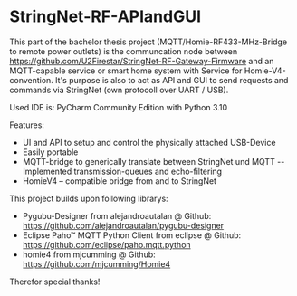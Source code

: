 # StringNet-RF-APIandGUI
This part of the bachelor thesis project (MQTT/Homie-RF433-MHz-Bridge to remote power outlets) is the communcation node between https://github.com/U2Firestar/StringNet-RF-Gateway-Firmware and an MQTT-capable service or smart home system with Service for Homie-V4-convention. 
It's purpose is also to act as API and GUI to send requests and commands via StringNet (own protocoll over UART / USB).

Used IDE is: PyCharm Community Edition with Python 3.10

Features: 
- UI and API to setup and control the physically attached USB-Device
- Easily portable
- MQTT-bridge to generically translate between StringNet und MQTT 
-- Implemented transmission-queues and echo-filtering
-	HomieV4 – compatible bridge from and to StringNet

This project builds upon following librarys:
- Pygubu-Designer from alejandroautalan @ Github: https://github.com/alejandroautalan/pygubu-designer
- Eclipse Paho™ MQTT Python Client from eclipse @ Github: https://github.com/eclipse/paho.mqtt.python
- homie4 from mjcumming @ Github: https://github.com/mjcumming/Homie4

Therefor special thanks!
